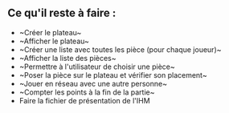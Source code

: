 ## Ce qu'il reste à faire :

- ~Créer le plateau~
- ~Afficher le plateau~
- ~Créer une liste avec toutes les pièce (pour chaque joueur)~
- ~Afficher la liste des pièces~
- ~Permettre à l'utilisateur de choisir une pièce~
- ~Poser la pièce sur le plateau et vérifier son placement~
- ~Jouer en réseau avec une autre personne~
- ~Compter les points à la fin de la partie~
- Faire la fichier de présentation de l'IHM
